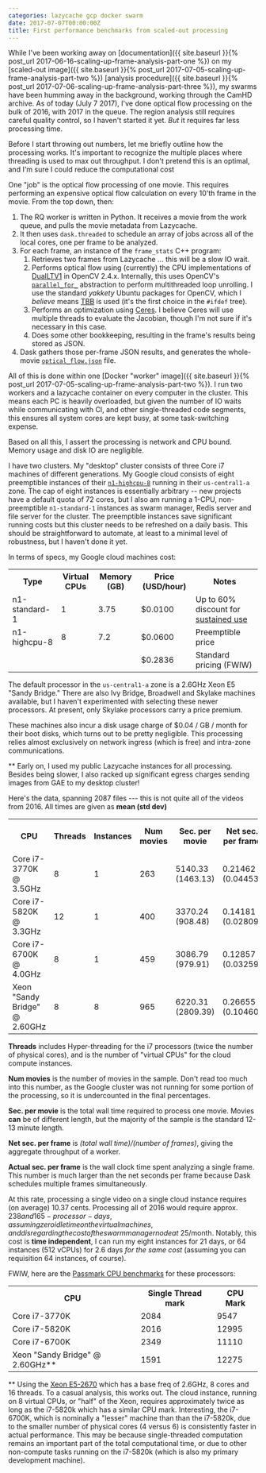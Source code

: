 ```yaml
---
categories: lazycache gcp docker swarm
date: 2017-07-07T00:00:00Z
title: First performance benchmarks from scaled-out processing
---
```


While I've been working away on [documentation]({{ site.baseurl }}{% post_url 2017-06-16-scaling-up-frame-analysis-part-one %}) on my [scaled-out image]({{ site.baseurl }}{% post_url 2017-07-05-scaling-up-frame-analysis-part-two %})
[analysis procedure]({{ site.baseurl }}{% post_url 2017-07-06-scaling-up-frame-analysis-part-three %}),
my swarms have been humming away in the background, working through the CamHD archive.   As of today (July 7 2017), I've
done optical flow processing on the bulk of 2016, with 2017 in the queue.   The region analysis still
requires careful quality control, so I haven't started it yet.   _But_ it requires far less processing time.

Before I start throwing out numbers, let me briefly outline how the processing
works.  It's important to recognize the multiple places where threading is used
to max out throughput. I don't pretend this is an optimal, and I'm sure I could
reduce the computational cost

One "job" is the optical flow processing of one movie.   This requires
performing an expensive optical flow calculation on every 10'th frame in the
movie. From the top down, then:

 1. The RQ worker is written in Python.  It receives a movie from the work queue, and pulls the movie metadata from Lazycache.
 1. It then uses `dask.threaded` to schedule an array of jobs across all of the local cores, one per frame to be analyzed.
 1. For each frame, an instance of the `frame_stats` C++ program:
    1. Retrieves two frames from Lazycache ... this will be a slow IO wait.
    1. Performs optical flow using (currently) the CPU implementations of [DualLTV1](http://docs.opencv.org/2.4.13.2/modules/video/doc/motion_analysis_and_object_tracking.html#createoptflow-dualtvl1) in OpenCV 2.4.x.   Internally, this uses OpenCV's [`parallel_for_`](https://github.com/opencv/opencv/blob/master/modules/core/src/parallel.cpp) abstraction to perform multithreaded loop unrolling.   I use the standard _yakkety_ Ubuntu packages for OpenCV, which I _believe_ means [TBB](https://www.threadingbuildingblocks.org) is used (it's the first choice in the `#ifdef` tree).  
    1. Performs an optimization using [Ceres](http://ceres-solver.org).  I believe Ceres will use multiple threads to evaluate the Jacobian, though I'm not sure if it's necessary in this case.
    1. Does some other bookkeeping, resulting in the frame's results being stored as JSON.
  1. Dask gathers those per-frame JSON results, and generates the whole-movie [`optical_flow.json`](https://github.com/CamHD-Analysis/CamHD_motion_metadata/blob/master/docs/OpticalFlow.md) file.

All of this is done within one [Docker "worker" image]({{ site.baseurl }}{%
post_url 2017-07-05-scaling-up-frame-analysis-part-two %}).   I run two workers
and a lazycache container on every computer in the cluster.   This means each PC
is heavily overloaded, but given the  number of IO waits while communicating
with CI, and other single-threaded code segments, this ensures all system cores
are kept busy, at some task-switching expense.

Based on all this, I assert the processing is network and CPU bound.  Memory usage and disk IO are negligible.

I have two clusters.  My "desktop" cluster consists of three Core i7 machines of different generations.   My Google cloud consists of eight preemptible instances of their [`n1-highcpu-8`](https://cloud.google.com/compute/pricing#predefined_machine_types) running in their `us-central1-a` zone.   The cap of eight instances is essentially arbitrary -- new projects have a default quota of 72 cores,
but I also am running a 1-CPU, non-preemptible `n1-standard-1` instances as swarm manager, Redis server and file server for the cluster.  The preemptible instances save significant running costs but this cluster needs to be refreshed on a daily basis.   This should be straightforward to automate, at least to a minimal level of robustness, but I haven't done it yet.

In terms of specs, my Google cloud machines cost:

<table>
<tr><th>Type</th><th>Virtual CPUs</th><th>Memory (GB)</th><th>Price (USD/hour)</th><th>Notes</th></tr>
<tr><td>n1-standard-1</td><td>1</td><td>3.75</td><td>$0.0100</td><td>Up to 60% discount for <a href="https://cloud.google.com/compute/docs/sustained-use-discounts">sustained use</a></td></tr>
<tr><td>n1-highcpu-8</td><td>8</td><td>7.2</td><td>$0.0600</td><td>Preemptible price</td></tr>
<tr><td></td><td></td><td></td><td>$0.2836</td><td>Standard pricing (FWIW)</td></tr>
</table>

The default processor in the `us-central1-a` zone is a 2.6GHz Xeon E5 "Sandy Bridge."   There are also Ivy Bridge, Broadwell and Skylake machines available, but I haven't experimented with selecting these newer processors.    At present, only Skylake processors carry a price premium.

These machines also incur a disk usage charge of $0.04 / GB / month for their boot disks, which turns out to be pretty negligible.   This processing relies almost exclusively on network ingress (which is free) and intra-zone communications.

** Early on, I used my public Lazycache instances for all processing.  Besides being slower, I also racked up significant egress charges sending images from GAE to my desktop cluster!

Here's the data, spanning 2087 files --- this is not quite all of the videos from 2016.  All times are given as __mean (std dev)__

<table>
<tr><th>CPU</th><th>Threads</th><th>Instances</th><th>Num movies</th><th>Sec. per movie</th><th>Net sec. per frame</th><th>Actual sec. per frame</th></tr>
<tr><td>Core i7-3770K @ 3.5GHz</td><td>8</td><td>1</td><td>263</td><td>5140.33 (1463.13)</td><td>0.21462 (0.04453)</td><td>16.613 (7.535)</td></tr>
<tr><td>Core i7-5820K @ 3.3GHz</td><td>12</td><td>1</td><td>400</td><td>3370.24 (908.48)</td><td>0.14181 (0.02809)</td><td>16.294 (7.584)</td></tr>
<tr><td>Core i7-6700K @ 4.0GHz</td><td>8</td><td>1</td><td>459</td><td>3086.79 (979.91)</td><td>0.12857 (0.03259)</td><td>9.976 (4.959)</td></tr>
<tr><td>Xeon "Sandy Bridge" @ 2.60GHz</td><td>8</td><td>8</td><td>965</td><td>6220.31 (2809.39)</td><td>0.26655  (0.10460)</td><td>20.469 (12.314)</td></tr>
</table>

__Threads__ includes Hyper-threading for the i7 processors (twice the number of physical cores), and is the number of "virtual CPUs" for the cloud compute instances.

__Num movies__ is the number of movies in the sample.  Don't read too much into this number, as the Google cluster was not running for some portion of the processing, so it is undercounted in the final percentages.

__Sec. per movie__ is the total wall time required to process one movie.   Movies __can__ be of different length, but the majority of the sample is the standard 12-13 minute length.

__Net sec. per frame__ is _(total wall time)/(number of frames)_, giving the aggregate throughput of a worker.

__Actual sec. per frame__ is the wall clock time spent analyzing a single frame.  This number is much larger than the net seconds per frame because Dask schedules multiple frames simultaneously.

At this rate, processing a single video on a single cloud  instance requires (on average) 10.37 cents.   Processing all of 2016 would require approx. $238 and 165-processor-days, assuming zero idle time on the virtual machines, and disregarding the cost of the swarm manager node at ~$25/month.   Notably, this cost is __time independent__, I can run my eight instances for 21 days, or 64 instances (512 vCPUs) for 2.6 days _for the same cost_ (assuming you can requisition 64 instances, of course).

FWIW, here are the [Passmark CPU benchmarks](https://www.cpubenchmark.net/) for these processors:

<table>
<tr><th>CPU</th><th>Single Thread mark</th><th>CPU Mark</th></tr>
<tr><td>Core i7-3770K</td><td>2084</td><td>9547</td></tr>
<tr><td>Core i7-5820K</td><td>2016</td><td>12995</td></tr>
<tr><td>Core i7-6700K</td><td>2349</td><td>11110</td></tr>
<tr><td>Xeon "Sandy Bridge" @ 2.60GHz**</td><td>1591</td><td>12275</td></tr>
</table>

** Using the [Xeon E5-2670](http://ark.intel.com/products/64595) which has a base freq of 2.6GHz, 8 cores and 16 threads.   To a casual analysis,
this works out.  The cloud instance, running on 8 virtual CPUs, or "half" of the Xeon, requires approximately twice as long as the i7-5820k
which has a similar CPU mark.   Interesting, the i7-6700K, which is nominally a "lesser" machine than than the i7-5820k, due to the smaller number of physical cores (4 versus 6) is consistently faster in actual performance.  This may be because single-threaded computation remains an important part of the total computational time, or due to other non-compute tasks running on the i7-5820k (which is also my primary development machine).
